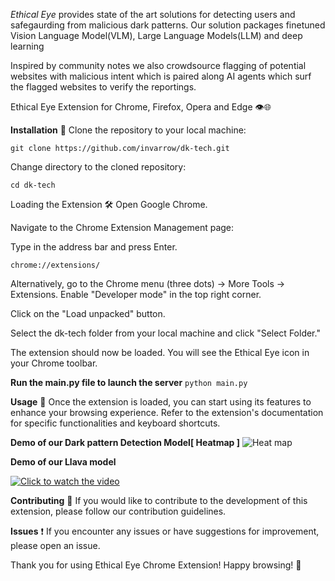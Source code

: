*Ethical Eye* provides state of the art solutions for detecting users and safegaurding from malicious dark patterns.
Our solution packages finetuned Vision Language Model(VLM), Large Language Models(LLM) and deep learning

Inspired by community notes we also crowdsource flagging of potential websites with malicious intent which is paired along AI agents which surf
the flagged websites to verify the reportings.

Ethical Eye Extension for Chrome, Firefox, Opera and Edge 👁️🌐

**Installation** 🚀
Clone the repository to your local machine:

```
git clone https://github.com/invarrow/dk-tech.git
```
Change directory to the cloned repository:

```
cd dk-tech
```
Loading the Extension 🛠️
Open Google Chrome.

Navigate to the Chrome Extension Management page:

Type in the address bar and press Enter.
```
chrome://extensions/
```
Alternatively, go to the Chrome menu (three dots) -> More Tools -> Extensions.
Enable "Developer mode" in the top right corner.

Click on the "Load unpacked" button.

Select the dk-tech folder from your local machine and click "Select Folder."

The extension should now be loaded. You will see the Ethical Eye icon in your Chrome toolbar.

**Run the main.py file to launch the server**
```python main.py```

**Usage** 🌈
Once the extension is loaded, you can start using its features to enhance your browsing experience. Refer to the extension's documentation for specific functionalities and keyboard shortcuts.

**Demo of our Dark pattern Detection Model[ Heatmap ]**
![Heat map](https://github.com/invarrow/dk-tech/raw/main/images/image_2024-01-27_222827543.png)

**Demo of our Llava model**


[![Click to watch the video](https://img.youtube.com/vi/QJyHU2wH1zc/0.jpg)](https://www.youtube.com/watch?v=QJyHU2wH1zc)

**Contributing** 🤝
If you would like to contribute to the development of this extension, please follow our contribution guidelines.

**Issues** ❗
If you encounter any issues or have suggestions for improvement, please open an issue.

Thank you for using Ethical Eye Chrome Extension! Happy browsing! 🚀
